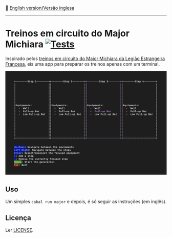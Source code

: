 :england: [English version/Versão inglesa](README-en.md)
***

# Treinos em circuito do Major Michiara [![Tests](https://github.com/TheLusitanianKing/MajorTraining/actions/workflows/tests.yml/badge.svg)](https://github.com/TheLusitanianKing/MajorTraining/actions/workflows/tests.yml)

Inspirado pelos [treinos em circuito do Major Michiara da Legião Estrangeira Francesa](https://www.youtube.com/watch?v=wcitMZdgYIA), eis uma app para preparar os treinos apenas com um terminal.

![Preview dark terminal](preview-dark.png)

## Uso
Um simples `cabal run major` e depois, é só seguir as instruções (em inglês).

## Licença
Ler [LICENSE](LICENSE).